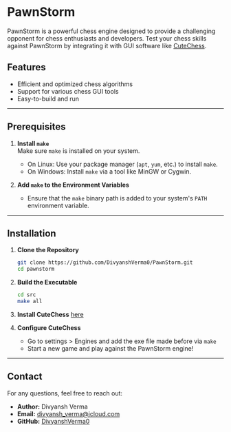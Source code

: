 # PawnStorm

PawnStorm is a powerful chess engine designed to provide a challenging opponent for chess enthusiasts and developers. Test your chess skills against PawnStorm by integrating it with GUI software like [CuteChess](https://github.com/cutechess/cutechess).

## Features
- Efficient and optimized chess algorithms
- Support for various chess GUI tools
- Easy-to-build and run

---

## Prerequisites

1. **Install `make`**  
   Make sure `make` is installed on your system.  
   - On Linux: Use your package manager (`apt`, `yum`, etc.) to install `make`.  
   - On Windows: Install `make` via a tool like MinGW or Cygwin.  

2. **Add `make` to the Environment Variables**  
   - Ensure that the `make` binary path is added to your system's `PATH` environment variable.

---

## Installation

1. **Clone the Repository**
   ```bash
   git clone https://github.com/DivyanshVerma0/PawnStorm.git
   cd pawnstorm
2. **Build the Executable**
   ```bash
   cd src
   make all
3. **Install CuteChess**
   [here](https://github.com/cutechess/cutechess/releases/tag/v1.4.0-beta3)

4. **Configure CuteChess**
   - Go to settings > Engines and add the exe file made before via `make`
   - Start a new game and play against the PawnStorm engine!

---
  
## Contact

For any questions, feel free to reach out:


- **Author:** Divyansh Verma  
- **Email:** [divyansh_verma@icloud.com](mailto:divyansh_verma@icloud.com)  
- **GitHub:** [DivyanshVerma0](https://github.com/DivyanshVerma0)

   

